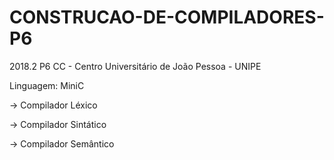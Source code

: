 # CONSTRUCAO-DE-COMPILADORES-P6

2018.2 P6 CC - Centro Universitário de João Pessoa - UNIPE

   Linguagem: MiniC

-> Compilador Léxico

-> Compilador Sintático
 
-> Compilador Semântico


